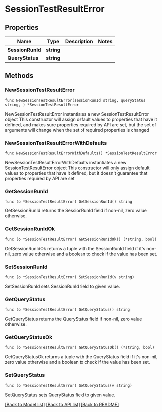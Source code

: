 # SessionTestResultError

## Properties

Name | Type | Description | Notes
------------ | ------------- | ------------- | -------------
**SessionRunId** | **string** |  | 
**QueryStatus** | **string** |  | 

## Methods

### NewSessionTestResultError

`func NewSessionTestResultError(sessionRunId string, queryStatus string, ) *SessionTestResultError`

NewSessionTestResultError instantiates a new SessionTestResultError object
This constructor will assign default values to properties that have it defined,
and makes sure properties required by API are set, but the set of arguments
will change when the set of required properties is changed

### NewSessionTestResultErrorWithDefaults

`func NewSessionTestResultErrorWithDefaults() *SessionTestResultError`

NewSessionTestResultErrorWithDefaults instantiates a new SessionTestResultError object
This constructor will only assign default values to properties that have it defined,
but it doesn't guarantee that properties required by API are set

### GetSessionRunId

`func (o *SessionTestResultError) GetSessionRunId() string`

GetSessionRunId returns the SessionRunId field if non-nil, zero value otherwise.

### GetSessionRunIdOk

`func (o *SessionTestResultError) GetSessionRunIdOk() (*string, bool)`

GetSessionRunIdOk returns a tuple with the SessionRunId field if it's non-nil, zero value otherwise
and a boolean to check if the value has been set.

### SetSessionRunId

`func (o *SessionTestResultError) SetSessionRunId(v string)`

SetSessionRunId sets SessionRunId field to given value.


### GetQueryStatus

`func (o *SessionTestResultError) GetQueryStatus() string`

GetQueryStatus returns the QueryStatus field if non-nil, zero value otherwise.

### GetQueryStatusOk

`func (o *SessionTestResultError) GetQueryStatusOk() (*string, bool)`

GetQueryStatusOk returns a tuple with the QueryStatus field if it's non-nil, zero value otherwise
and a boolean to check if the value has been set.

### SetQueryStatus

`func (o *SessionTestResultError) SetQueryStatus(v string)`

SetQueryStatus sets QueryStatus field to given value.



[[Back to Model list]](../README.md#documentation-for-models) [[Back to API list]](../README.md#documentation-for-api-endpoints) [[Back to README]](../README.md)


